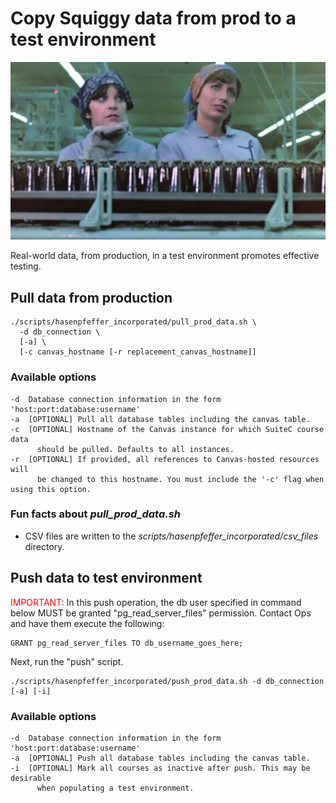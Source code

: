 # Copy Squiggy data from prod to a test environment

![Laverne and Shirley at work](../../src/assets/hasenpfeffer_incorporated.jpg)

Real-world data, from production, in a test environment promotes effective testing.

## Pull data from production

```
./scripts/hasenpfeffer_incorporated/pull_prod_data.sh \
  -d db_connection \
  [-a] \
  [-c canvas_hostname [-r replacement_canvas_hostname]]
```

### Available options
```
-d  Database connection information in the form 'host:port:database:username'
-a  [OPTIONAL] Pull all database tables including the canvas table.
-c  [OPTIONAL] Hostname of the Canvas instance for which SuiteC course data
      should be pulled. Defaults to all instances.
-r  [OPTIONAL] If provided, all references to Canvas-hosted resources will
      be changed to this hostname. You must include the '-c' flag when using this option.
```
### Fun facts about _pull_prod_data.sh_

* CSV files are written to the _scripts/hasenpfeffer_incorporated/csv_files_ directory.

## Push data to test environment

<span style="color: red;">IMPORTANT</span>: In this push operation, the db user specified in command below MUST be granted 
"pg_read_server_files" permission. Contact Ops and have them execute the following:

```
GRANT pg_read_server_files TO db_username_goes_here;
```

Next, run the "push" script.

```
./scripts/hasenpfeffer_incorporated/push_prod_data.sh -d db_connection [-a] [-i]
```

### Available options
```
-d  Database connection information in the form 'host:port:database:username'
-a  [OPTIONAL] Push all database tables including the canvas table.
-i  [OPTIONAL] Mark all courses as inactive after push. This may be desirable
      when populating a test environment.
```
